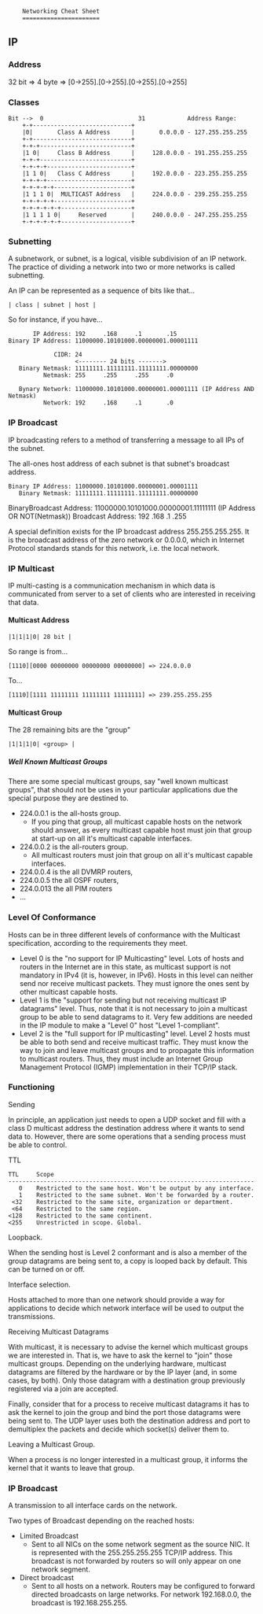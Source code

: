 		Networking Cheat Sheet
		======================

## IP 

### Address

32 bit => 4 byte => [0->255].[0->255].[0->255].[0->255]

### Classes

	Bit -->  0                           31            Address Range:
		+-+----------------------------+
		|0|       Class A Address      |       0.0.0.0 - 127.255.255.255
		+-+----------------------------+
		+-+-+--------------------------+
		|1 0|     Class B Address      |     128.0.0.0 - 191.255.255.255
		+-+-+--------------------------+
		+-+-+-+------------------------+
		|1 1 0|   Class C Address      |     192.0.0.0 - 223.255.255.255
		+-+-+-+------------------------+
		+-+-+-+-+----------------------+
		|1 1 1 0|  MULTICAST Address   |     224.0.0.0 - 239.255.255.255
		+-+-+-+-+----------------------+
		+-+-+-+-+-+--------------------+
		|1 1 1 1 0|     Reserved       |     240.0.0.0 - 247.255.255.255
		+-+-+-+-+-+--------------------+

### Subnetting

A subnetwork, or subnet, is a logical, visible subdivision of an IP network.
The practice of dividing a network into two or more networks is called subnetting.

An IP can be represented as a sequence of bits like that...

	| class | subnet | host |

So for instance, if you have...

	       IP Address: 192     .168     .1       .15
	Binary IP Address: 11000000.10101000.00000001.00001111

	             CIDR: 24 
	                   <-------- 24 bits ------->
	   Binary Netmask: 11111111.11111111.11111111.00000000
	          Netmask: 255     .255     .255     .0

	   Bynary Network: 11000000.10101000.00000001.00001111 (IP Address AND Netmask)
	          Network: 192     .168     .1       .0

### IP Broadcast

IP broadcasting refers to a method of transferring a message to all IPs of the subnet.

The all-ones host address of each subnet is that subnet's broadcast address.

	Binary IP Address: 11000000.10101000.00000001.00001111
	   Binary Netmask: 11111111.11111111.11111111.00000000
  BinaryBroadcast Address: 11000000.10101000.00000001.11111111 (IP Address OR NOT(Netmask))
	Broadcast Address: 192     .168     .1       .255

A special definition exists for the IP broadcast address 255.255.255.255. 
It is the broadcast address of the zero network or 0.0.0.0, which in Internet Protocol standards stands for this network, 
i.e. the local network.

### IP Multicast

IP multi-casting is a communication mechanism in which data is communicated from server 
to a set of clients who are interested in receiving that data. 

#### Multicast Address

	|1|1|1|0| 28 bit |

So range is from...

	[1110][0000 00000000 00000000 00000000] => 224.0.0.0

To...

	[1110][1111 11111111 11111111 11111111] => 239.255.255.255

#### Multicast Group

The 28 remaining bits are the "group"

        
	|1|1|1|0| <group> |

##### Well Known Multicast Groups

There are some special multicast groups, say "well known multicast groups", 
that should not be uses in your particular applications due the special purpose they are destined to.

*	224.0.0.1 is the all-hosts group. 
	*	If you ping that group, all multicast capable hosts on the network should answer, as every multicast capable host 
		must join that group at start-up on all it's multicast capable interfaces.
*	224.0.0.2 is the all-routers group. 
	*	All multicast routers must join that group on all it's multicast capable interfaces.
*	224.0.0.4 is the all DVMRP routers, 
*	224.0.0.5 the all OSPF routers, 
*	224.0.013 the all PIM routers
*	...

### Level Of Conformance

Hosts can be in three different levels of conformance with the Multicast specification, according to the requirements they meet.

*	Level 0 is the "no support for IP Multicasting" level. 
	Lots of hosts and routers in the Internet are in this state, as multicast support is not mandatory in IPv4 (it is, however, in IPv6). 
	Hosts in this level can neither send nor receive multicast packets. They must ignore the ones sent by other multicast capable hosts.
*	Level 1 is the "support for sending but not receiving multicast IP datagrams" level. 
	Thus, note that it is not necessary to join a multicast group to be able to send datagrams to it. 
	Very few additions are needed in the IP module to make a "Level 0" host "Level 1-compliant".
*	Level 2 is the "full support for IP multicasting" level. 
	Level 2 hosts must be able to both send and receive multicast traffic. 
	They must know the way to join and leave multicast groups and to propagate this information to multicast routers. 
	Thus, they must include an Internet Group Management Protocol (IGMP) implementation in their TCP/IP stack.

### Functioning

Sending

In principle, an application just needs to open a UDP socket and fill with a class D multicast address the destination address 
where it wants to send data to. 
However, there are some operations that a sending process must be able to control.

TTL

	TTL     Scope
	----------------------------------------------------------------------
	   0    Restricted to the same host. Won't be output by any interface.
	   1    Restricted to the same subnet. Won't be forwarded by a router.
	 <32    Restricted to the same site, organization or department.
	 <64    Restricted to the same region.
	<128    Restricted to the same continent.
	<255    Unrestricted in scope. Global.

Loopback.

When the sending host is Level 2 conformant and is also a member of the group datagrams are being sent to, a copy is looped back by default.
This can be turned on or off.

Interface selection.

Hosts attached to more than one network should provide a way for applications to decide which network interface will be used to output the transmissions.

Receiving Multicast Datagrams

With multicast, it is necessary to advise the kernel which multicast groups we are interested in. 
That is, we have to ask the kernel to "join" those multicast groups. 
Depending on the underlying hardware, multicast datagrams are filtered by the hardware or by the IP layer (and, in some cases, by both). 
Only those datagram with a destination group previously registered via a join are accepted.

Finally, consider that for a process to receive multicast datagrams it has to ask the kernel to join the group and bind the port 
those datagrams were being sent to. 
The UDP layer uses both the destination address and port to demultiplex the packets and decide which socket(s) deliver them to.

Leaving a Multicast Group.

When a process is no longer interested in a multicast group, it informs the kernel that it wants to leave that group.

### IP Broadcast

A transmission to all interface cards on the network.

Two types of Broadcast depending on the reached hosts:
* Limited Broadcast
	* Sent to all NICs on the some network segment as the source NIC. 
	It is represented with the 255.255.255.255 TCP/IP address. 
	This broadcast is not forwarded by routers so will only appear on one network segment.
* Direct broadcast
	* Sent to all hosts on a network. 
	Routers may be configured to forward directed broadcasts on large networks. 
	For network 192.168.0.0, the broadcast is 192.168.255.255.


